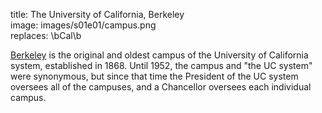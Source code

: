 title: The University of California, Berkeley  
image: images/s01e01/campus.png  
replaces: \\bCal\\b  

[Berkeley][wikip] is the original and oldest campus of the University of California system, established in 1868. Until 1952, the campus and "the UC system" were synonymous, but since that time the President of the UC system oversees all of the campuses, and a Chancellor oversees each individual campus.

[wikip]: http://en.wikipedia.org/wiki/University_of_California,_Berkeley